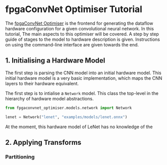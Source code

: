 # fpgaConvNet Optimiser Tutorial

The [fpgaConvNet Optimiser](https://github.com/AlexMontgomerie/fpgaconvnet-optimiser) is the frontend for generating the dataflow hardware configuration for a given convolutional neural network. In this tutorial, The main aspects to this optimiser will be covered. A step by step guide of stages to the model to hardware description is given. Instructions on using the command-line interface are given towards the end.

## 1. Initialising a Hardware Model

The first step is parsing the CNN model into an initial hardware model. This initial hardware model is a very basic implementation, which maps the CNN layers to their hardware equivalent. 

The first step is to intialise a `Network` model. This class the top-level in the hierarchy of hardware model abstractions.

```python
from fpgaconvnet_optimiser.models.network import Network

lenet = Network("lenet", "examples/models/lenet.onnx")
```

At the moment, this hardware model of LeNet has no knowledge of the 

## 2. Applying Transforms


### Partitioning
